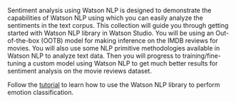 Sentiment analysis using Watson NLP is designed to demonstrate the capabilities of Watson NLP using which you can easily analyze the sentiments in the text corpus. This collection will guide you through getting started with Watson NLP library in Watson Studio. You will be using an Out-of-the-box (OOTB) model for making inference on the IMDB reviews for movies. You will also use some NLP primitive methodologies available in Watson NLP to analyze text data. Then you will progress to training/fine-tuning a custom model using Watson NLP to get much better results for sentiment analysis on the movie reviews dataset.

Follow the [tutorial](https://developer.ibm.com/tutorials/use-the-watson-core-nlp-library-to-perform-sentiment-analysis/) to learn how to use the Watson NLP library to perform emotion classification.
